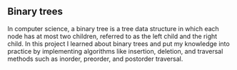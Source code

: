 ## Binary trees 
In computer science, a binary tree is a tree data structure in which each node has at most two children, referred to as the left child and the right child.
In this project I learned about binary trees and put my knowledge into practice by implementing algorithms like insertion, deletion, and traversal methods such as inorder, preorder, and postorder traversal.
